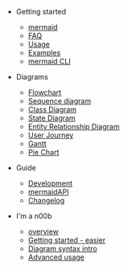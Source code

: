 - Getting started

  - [mermaid](README.md)
  - [FAQ](faq.md)
  - [Usage](usage.md)
  - [Examples](examples.md)
  - [mermaid CLI](mermaidCLI.md)

- Diagrams

  - [Flowchart](flowchart.md)
  - [Sequence diagram](sequenceDiagram.md)
  - [Class Diagram](classDiagram.md)
  - [State Diagram](stateDiagram.md)
  - [Entity Relationship Diagram](entityRelationshipDiagram.md)
  - [User Journey](user-journey.md)
  - [Gantt](gantt.md)
  - [Pie Chart](pie.md)

- Guide

  - [Development](development.md)
  - [mermaidAPI](mermaidAPI.md)
  - [Changelog](CHANGELOG.md)

- I'm a n00b
  - [overview](n00b-overview.md)
  - [Getting started - easier](n00b-gettingStarted.md)
  - [Diagram syntax intro](n00b-syntaxReference.md)
  - [Advanced usage](n00b-advanced.md)
